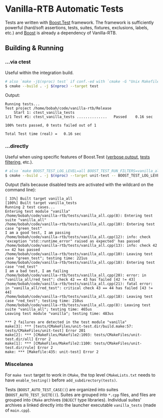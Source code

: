 # Vanilla-RTB Automatic Tests

Tests are written with [Boost.Test] framework.
The framework is sufficiently powerful (hard/soft assertions, tests, suites, fixtures, exclusions, labels, etc.) and [Boost] is already a dependency of Vanilla-RTB.

## Building & Running

### ...via ctest

Useful within the integration build.

```bash
# also `make -j$(nproc) test` if conf.-ed with `cmake -G "Unix Makefiles"`
$ cmake --build . -j $(nproc) --target test
```

Output:

```
Running tests...
Test project /home/bobah/code/vanilla-rtb/Release
    Start 1: ctest_vanilla_tests
1/1 Test #1: ctest_vanilla_tests ..............   Passed    0.16 sec

100% tests passed, 0 tests failed out of 1

Total Test time (real) =   0.16 sec
```

### ...directly

Useful when using specific features of Boost.Test ([verbose output], [tests filtering], etc.).

```bash
# also `make BOOST_TEST_LOG_LEVEL=all BOOST_TEST_RUN_FILTERS=vanilla_all/* unit-test` if conf.-ed with `cmake -G "Unix Makefiles"`
$ cmake --build . -j $(nproc) --target unit-test -- BOOST_TEST_LOG_LEVEL=all BOOST_TEST_RUN_FILTERS=vanilla_all/*
```

Output (fails because disabled tests are activated with the wildcard on the command line):

```
[ 33%] Built target vanilla_all
[100%] Built target vanilla_tests
Running 2 test cases...
Entering test module "vanilla"
/home/bobah/code/vanilla-rtb/tests/vanilla_all.cpp(8): Entering test suite "vanilla_all"                                                                    
/home/bobah/code/vanilla-rtb/tests/vanilla_all.cpp(10): Entering test case "green_test"                                                                     
I am a good test, I am passing                                                                                                                              
/home/bobah/code/vanilla-rtb/tests/vanilla_all.cpp(12): info: check 'exception "std::runtime_error" raised as expected' has passed
/home/bobah/code/vanilla-rtb/tests/vanilla_all.cpp(13): info: check 42 == 42 has passed
/home/bobah/code/vanilla-rtb/tests/vanilla_all.cpp(10): Leaving test case "green_test"; testing time: 221us
/home/bobah/code/vanilla-rtb/tests/vanilla_all.cpp(18): Entering test case "red_test"                                                                       
I am a bad test, I am failing                                                                                                                               
/home/bobah/code/vanilla-rtb/tests/vanilla_all.cpp(20): error: in "vanilla_all/red_test": check 42 == 43 has failed [42 != 43]
/home/bobah/code/vanilla-rtb/tests/vanilla_all.cpp(21): fatal error: in "vanilla_all/red_test": critical check 43 == 44 has failed [43 != 44]
/home/bobah/code/vanilla-rtb/tests/vanilla_all.cpp(18): Leaving test case "red_test"; testing time: 210us
/home/bobah/code/vanilla-rtb/tests/vanilla_all.cpp(8): Leaving test suite "vanilla_all"; testing time: 465us                                                
Leaving test module "vanilla"; testing time: 483us                                                                                                          
                                                                                                                                                            
*** 2 failures are detected in the test module "vanilla"
make[3]: *** [tests/CMakeFiles/unit-test.dir/build.make:57: tests/CMakeFiles/unit-test] Error 201                                                           
make[2]: *** [CMakeFiles/Makefile2:1093: tests/CMakeFiles/unit-test.dir/all] Error 2
make[1]: *** [CMakeFiles/Makefile2:1100: tests/CMakeFiles/unit-test.dir/rule] Error 2
make: *** [Makefile:435: unit-test] Error 2
```

### Miscelanea

For `make test` target to work in `CMake`, the top level `CMakeLists.txt` needs to have `enable_testing()` before `add_subdirectory(tests)`.

Tests (`BOOST_AUTO_TEST_CASE()`) are organized into suites (`BOOST_AUTO_TEST_SUITE()`).
Suites are grouped into `*.cpp` files, and files are grouped into `CMake` archives (`OBJECT` type libraries).
Individual suites' archives a linked directly into the launcher executable `vanilla_tests` (made of `main.cpp`).

[Boost]: https://www.boost.org
[Boost.Test]: https://www.boost.org/doc/libs/1_68_0/libs/test/doc/html/index.html
[verbose output]: https://www.boost.org/doc/libs/1_68_0/libs/test/doc/html/boost_test/test_output.html
[tests filtering]: https://www.boost.org/doc/libs/1_68_0/libs/test/doc/html/boost_test/runtime_config/test_unit_filtering.html

